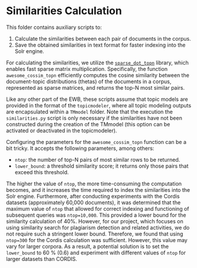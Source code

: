 # Similarities Calculation

This folder contains auxiliary scripts to:

1. Calculate the similarities between each pair of documents in the corpus.
2. Save the obtained similarities in text format for faster indexing into the Solr engine.

For calculating the similarities, we utilize the [``sparse_dot_topn``](https://github.com/ing-bank/sparse_dot_topn) library, which enables fast sparse matrix multiplication. Specifically, the function ``awesome_cossim_topn`` efficiently computes the cosine similarity between the document-topic distributions (thetas) of the documents in a corpus, represented as sparse matrices, and returns the top-N most similar pairs.

Like any other part of the EWB, these scripts assume that topic models are provided in the format of the ``topicmodeler``, where all topic modeling outputs are encapsulated within a ``TMmodel`` folder. Note that the execution the ``similarities.py`` script is only necessary if the similarities have not been constructed during the creation of the TMmodel (this option can be activated or deactivated in the topicmodeler).

Configuring the parameters for the ``awesome_cossim_topn`` function can be a bit tricky. It accepts the following parameters, among others:

* `ntop`: the number of top-N pairs of most similar rows to be returned.
* `lower_bound`: a threshold similarity score; it returns only those pairs that exceed this threshold.

The higher the value of `ntop`, the more time-consuming the computation becomes, and it increases the time required to index the similarities into the Solr engine. Furthermore, after conducting experiments with the Cordis datasets (approximately 60,000 documents), it was determined that the maximum value of `ntop` that allowed for correct indexing and functioning of subsequent queries was `ntop=10,000`. This provided a lower bound for the similarity calculation of 40%. However, for our project, which focuses on using similarity search for plagiarism detection and related activities, we do not require such a stringent lower bound. Therefore, we found that using `ntop=300` for the Cordis calculation was sufficient. However, this value may vary for larger corpora. As a result, a potential solution is to set the `lower_bound` to 60 % (0.6) and experiment with different values of `ntop` for larger datasets than CORDIS.